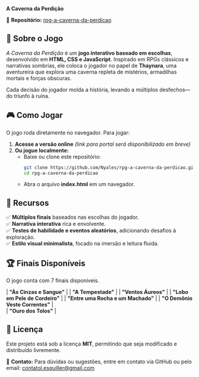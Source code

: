 **A Caverna da Perdição**  

📌 **Repositório:** [rpg-a-caverna-da-perdicao](https://github.com/Nyales/rpg-a-caverna-da-perdicao)  

## 📖 Sobre o Jogo  

*A Caverna da Perdição* é um **jogo interativo baseado em escolhas**, desenvolvido em **HTML, CSS e JavaScript**. Inspirado em RPGs clássicos e narrativas sombrias, ele coloca o jogador no papel de **Thaynara**, uma aventureira que explora uma caverna repleta de mistérios, armadilhas mortais e forças obscuras.  

Cada decisão do jogador molda a história, levando a múltiplos desfechos—do triunfo à ruína.  

## 🎮 Como Jogar  

O jogo roda diretamente no navegador. Para jogar:  

1. **Acesse a versão online** *(link para portal será disponibilizado em breve)*  
2. **Ou jogue localmente:**  
   - Baixe ou clone este repositório:  
     ```bash
     git clone https://github.com/Nyales/rpg-a-caverna-da-perdicao.git
     cd rpg-a-caverna-da-perdicao
     ```  
   - Abra o arquivo **index.html** em um navegador.  

## 🏹 Recursos  

✅ **Múltiplos finais** baseados nas escolhas do jogador.  
✅ **Narrativa interativa** rica e envolvente.  
✅ **Testes de habilidade e eventos aleatórios**, adicionando desafios à exploração.  
✅ **Estilo visual minimalista**, focado na imersão e leitura fluida.  

## 🏆 Finais Disponíveis  

O jogo conta com 7 finais disponíveis.

| **"Às Cinzas e Sangue"** |
| **"A Tempestade"** | 
| **"Ventos Áureos"** | 
| **"Lobo em Pele de Cordeiro"** | 
| **"Entre uma Rocha e um Machado"** | 
| **"O Demônio Veste Correntes"** |   
| **"Ouro dos Tolos"** |

## 📜 Licença  

Este projeto está sob a licença **MIT**, permitindo que seja modificado e distribuído livremente.  

📩 **Contato:** Para dúvidas ou sugestões, entre em contato via GitHub ou pelo email: contatol.esquiller@gmail.com
